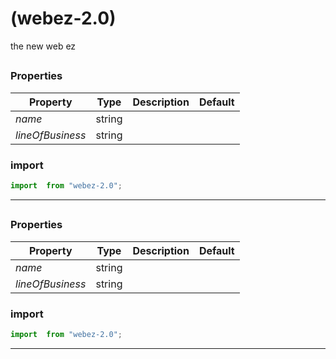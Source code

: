 #  (webez-2.0)

the new web ez


## 



### Properties

| Property | Type | Description | Default |
| -------- | ---- | ----------- | ------- |
| *name* | string |  | 
| *lineOfBusiness* | string |  | 

### import

```jsx
import  from "webez-2.0";
```

<hr/>

## 



### Properties

| Property | Type | Description | Default |
| -------- | ---- | ----------- | ------- |
| *name* | string |  | 
| *lineOfBusiness* | string |  | 

### import

```jsx
import  from "webez-2.0";
```

<hr/>
